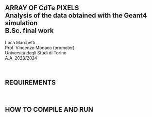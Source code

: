 ## ARRAY OF CdTe PIXELS <br/> Analysis of the data obtained with the Geant4 simulation <br/> B.Sc. final work
Luca Marchetti <br/> Prof. Vincenzo Monaco (promoter) <br/>  Università degli Studi di Torino <br/> A.A. 2023/2024

<br/>

## REQUIREMENTS

<br/>

## HOW TO COMPILE AND RUN 
